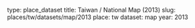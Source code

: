 type: place_dataset
title: Taiwan / National Map (2013)
slug: places/tw/datasets/map/2013
place: tw
dataset: map
year: 2013
